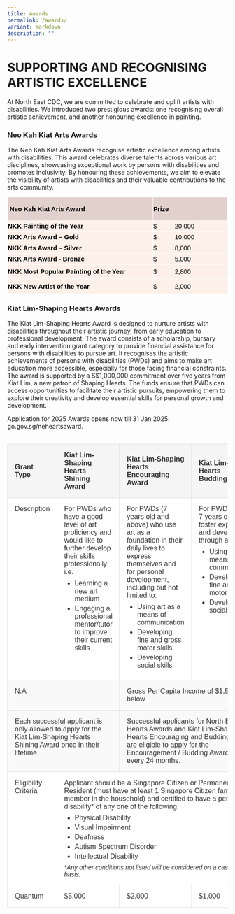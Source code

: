 ```yaml
---
title: Awards
permalink: /awards/
variant: markdown
description: ""
---
```

# SUPPORTING AND RECOGNISING ARTISTIC EXCELLENCE

At North East CDC, we are committed to celebrate and uplift artists with disabilities. We introduced two prestigious awards: one recognising overall artistic achievement, and another honouring excellence in painting.

### Neo Kah Kiat Arts Awards

The Neo Kah Kiat Arts Awards recognise artistic excellence among artists with disabilities. This award celebrates diverse talents across various art disciplines, showcasing exceptional work by persons with disabilities and promotes inclusivity. By honouring these achievements, we aim to elevate the visibility of artists with disabilities and their valuable contributions to the arts community. 

<table style="margin: auto; color: rgb(34, 34, 34); font-family: Arial, Helvetica, sans-serif; font-size: small; background-color: rgb(255, 255, 255);" width="600" cellpadding="0" cellspacing="0" border="0">
    <tbody>
        <tr style="height: 40.2pt;">
            <td style="border: 1pt solid white; background: rgb(225, 209, 204); padding: 0.4pt; height: 40.2pt;" width="400">
                <p style="margin: 0; font-size: 12pt; font-family: Aptos, sans-serif;"><b><span style="font-size: 11pt; color: black;">&nbsp;Neo Kah Kiat Arts Award</span></b></p>
            </td>
            <td style="border: 1pt solid white; background: rgb(225, 209, 204); padding: 0.4pt; height: 40.2pt;" width="200">
                <p style="margin: 0; font-size: 12pt; font-family: Aptos, sans-serif;"><b><span style="font-size: 11pt; color: black;">Prize &nbsp;</span></b></p>
            </td>
        </tr>
        <tr style="height: 18.8pt;">
            <td style="border-right: 1pt solid white; border-bottom: 1pt solid white; background: rgb(252, 240, 232); padding: 0.4pt; height: 18.8pt;" width="400">
                <p style="margin: 0; font-size: 12pt; font-family: Aptos, sans-serif;"><b><span style="font-size: 11pt; color: black;">NKK Painting of the Year</span></b></p>
            </td>
            <td style="border-bottom: 1pt solid white; background: rgb(252, 240, 232); padding: 0.4pt; height: 18.8pt;" width="200">
                <p style="margin: 0; font-size: 12pt; font-family: Aptos, sans-serif;"><span style="font-size: 11pt; color: black;">$&nbsp;&nbsp;&nbsp;&nbsp;&nbsp;&nbsp;&nbsp;&nbsp;&nbsp; 20,000</span></p>
            </td>
        </tr>
        <tr style="height: 18.8pt;">
            <td style="border-right: 1pt solid white; border-bottom: 1pt solid white; background: rgb(252, 240, 232); padding: 0.4pt; height: 18.8pt;" width="400">
                <p style="margin: 0; font-size: 12pt; font-family: Aptos, sans-serif;"><b><span style="font-size: 11pt; color: black;">NKK Arts Award – Gold</span></b></p>
            </td>
            <td style="border-bottom: 1pt solid white; background: rgb(252, 240, 232); padding: 0.4pt; height: 18.8pt;" width="200">
                <p style="margin: 0; font-size: 12pt; font-family: Aptos, sans-serif;"><span style="font-size: 11pt; color: black;">$&nbsp;&nbsp;&nbsp;&nbsp;&nbsp;&nbsp;&nbsp;&nbsp;&nbsp; 10,000</span></p>
            </td>
        </tr>
        <tr style="height: 18.8pt;">
            <td style="border-right: 1pt solid white; border-bottom: 1pt solid white; background: rgb(252, 240, 232); padding: 0.4pt; height: 18.8pt;" width="400">
                <p style="margin: 0; font-size: 12pt; font-family: Aptos, sans-serif;"><b><span style="font-size: 11pt; color: black;">NKK Arts Award – Silver</span></b></p>
            </td>
            <td style="border-bottom: 1pt solid white; background: rgb(252, 240, 232); padding: 0.4pt; height: 18.8pt;" width="200">
                <p style="margin: 0; font-size: 12pt; font-family: Aptos, sans-serif;"><span style="font-size: 11pt; color: black;">$&nbsp;&nbsp;&nbsp;&nbsp;&nbsp;&nbsp;&nbsp;&nbsp;&nbsp; 8,000</span></p>
            </td>
        </tr>
        <tr style="height: 18.8pt;">
            <td style="border-right: 1pt solid white; border-bottom: 1pt solid white; background: rgb(252, 240, 232); padding: 0.4pt; height: 18.8pt;" width="400">
                <p style="margin: 0; font-size: 12pt; font-family: Aptos, sans-serif;"><b><span style="font-size: 11pt; color: black;">NKK Arts Award - Bronze</span></b></p>
            </td>
            <td style="border-bottom: 1pt solid white; background: rgb(252, 240, 232); padding: 0.4pt; height: 18.8pt;" width="200">
                <p style="margin: 0; font-size: 12pt; font-family: Aptos, sans-serif;"><span style="font-size: 11pt; color: black;">$&nbsp;&nbsp;&nbsp;&nbsp;&nbsp;&nbsp;&nbsp;&nbsp;&nbsp; 5,000</span></p>
            </td>
        </tr>
        <tr style="height: 24.85pt;">
            <td style="border-right: 1pt solid white; border-bottom: 1pt solid white; background: rgb(252, 240, 232); padding: 0.6pt; height: 24.85pt;" width="400">
                <p style="margin: 0; font-size: 12pt; font-family: Aptos, sans-serif;"><b><span style="font-size: 11pt; color: black;" lang="EN-US">NKK Most Popular Painting of the Year</span></b></p>
            </td>
            <td style="border-bottom: 1pt solid white; background: rgb(252, 240, 232); padding: 0.4pt; height: 24.85pt;" width="200">
                <p style="margin: 0; font-size: 12pt; font-family: Aptos, sans-serif;"><span style="font-size: 11pt; color: black;">$&nbsp;&nbsp;&nbsp;&nbsp;&nbsp;&nbsp;&nbsp;&nbsp;&nbsp; 2,800</span></p>
            </td>
        </tr>
        <tr style="height: 24.85pt;">
            <td style="border-right: 1pt solid white; border-bottom: 1pt solid white; background: rgb(252, 240, 232); padding: 0.6pt; height: 24.85pt;" width="400">
                <p style="margin: 0; font-size: 12pt; font-family: Aptos, sans-serif;"><b><span style="font-size: 11pt; color: black;" lang="EN-US">NKK New Artist of the Year</span></b></p>
            </td>
            <td style="border-bottom: 1pt solid white; background: rgb(252, 240, 232); padding: 0.4pt; height: 24.85pt;" width="200">
                <p style="margin: 0; font-size: 12pt; font-family: Aptos, sans-serif;"><span style="font-size: 11pt; color: black;">$&nbsp;&nbsp;&nbsp;&nbsp;&nbsp;&nbsp;&nbsp;&nbsp;&nbsp; 2,000</span></p>
            </td>
        </tr>
    </tbody>
</table>

### Kiat Lim-Shaping Hearts Awards

The Kiat Lim-Shaping Hearts Award is designed to nurture artists with disabilities throughout their artistic journey, from early education to professional development. The award consists of a scholarship, bursary and early intervention grant category to provide financial assistance for persons with disabilities to pursue art. It recognises the artistic achievements of persons with disabilities (PWDs) and aims to make art education more accessible, especially for those facing financial constraints. The award is supported by a S$1,000,000 commitment over five years from Kiat Lim, a new patron of Shaping Hearts. The funds ensure that PWDs can access opportunities to facilitate their artistic pursuits, empowering them to explore their creativity and develop essential skills for personal growth and development.

Application for 2025 Awards opens now till 31 Jan 2025: go.gov.sg/neheartsaward.

<table style="width: 100%; max-width: 1000px; margin: 2rem auto; border-collapse: collapse; font-family: Arial, sans-serif; color: #333; background: white;"> <thead> <tr> <th style="padding: 1rem; border: 1px solid #ddd; background: #f5f5f5; font-weight: bold; text-align: left;">Grant Type</th> <th style="padding: 1rem; border: 1px solid #ddd; background: #f5f5f5; font-weight: bold; text-align: left;">Kiat Lim-Shaping Hearts<br>Shining Award</th> <th style="padding: 1rem; border: 1px solid #ddd; background: #f5f5f5; font-weight: bold; text-align: left;">Kiat Lim-Shaping Hearts<br>Encouraging Award</th> <th style="padding: 1rem; border: 1px solid #ddd; background: #f5f5f5; font-weight: bold; text-align: left;">Kiat Lim-Shaping Hearts<br>Budding Award</th> </tr> </thead> <tbody> <tr> <td style="padding: 1rem; border: 1px solid #ddd; vertical-align: top;">Description</td> <td style="padding: 1rem; border: 1px solid #ddd; vertical-align: top;"> <p style="margin: 0 0 0.5rem 0;">For PWDs who have a good level of art proficiency and would like to further develop their skills professionally i.e.</p> <ul style="margin: 0.5rem 0; padding-left: 1.5rem;"> <li style="margin: 0.25rem 0;">Learning a new art medium</li> <li style="margin: 0.25rem 0;">Engaging a professional mentor/tutor to improve their current skills</li> </ul> </td> <td style="padding: 1rem; border: 1px solid #ddd; vertical-align: top;"> <p style="margin: 0 0 0.5rem 0;">For PWDs (7 years old and above) who use art as a foundation in their daily lives to express themselves and for personal development, including but not limited to:</p> <ul style="margin: 0.5rem 0; padding-left: 1.5rem;"> <li style="margin: 0.25rem 0;">Using art as a means of communication</li> <li style="margin: 0.25rem 0;">Developing fine and gross motor skills</li> <li style="margin: 0.25rem 0;">Developing social skills</li> </ul> </td> <td style="padding: 1rem; border: 1px solid #ddd; vertical-align: top;"> <p style="margin: 0 0 0.5rem 0;">For PWDs (below 7 years old) to foster expression and development through art:</p> <ul style="margin: 0.5rem 0; padding-left: 1.5rem;"> <li style="margin: 0.25rem 0;">Using art as a means of communication</li> <li style="margin: 0.25rem 0;">Developing fine and gross motor skills</li> <li style="margin: 0.25rem 0;">Developing social skills</li> </ul> </td> </tr> <tr> <td style="padding: 1rem; border: 1px solid #ddd; vertical-align: top; background-color: #f9f9f9;" colspan="2">N.A</td> <td style="padding: 1rem; border: 1px solid #ddd; vertical-align: top; background-color: #f9f9f9;" colspan="2">Gross Per Capita Income of $1,500 and below</td> </tr> <tr> <td style="padding: 1rem; border: 1px solid #ddd; vertical-align: top; background-color: #f9f9f9;" colspan="2">Each successful applicant is only allowed to apply for the Kiat Lim-Shaping Hearts Shining Award once in their lifetime.</td> <td style="padding: 1rem; border: 1px solid #ddd; vertical-align: top; background-color: #f9f9f9;" colspan="2">Successful applicants for North East Hearts Awards and Kiat Lim-Shaping Hearts Encouraging and Budding Awards are eligible to apply for the Encouragement / Budding Award once every 24 months.</td> </tr> <tr> <td style="padding: 1rem; border: 1px solid #ddd; vertical-align: top;">Eligibility Criteria</td> <td style="padding: 1rem; border: 1px solid #ddd; vertical-align: top;" colspan="3"> <p style="margin: 0 0 0.5rem 0;">Applicant should be a Singapore Citizen or Permanent Resident (must have at least 1 Singapore Citizen family member in the household) and certified to have a permanent disability* of any one of the following:</p> <ul style="margin: 0.5rem 0; padding-left: 1.5rem;"> <li style="margin: 0.25rem 0;">Physical Disability</li> <li style="margin: 0.25rem 0;">Visual Impairment</li> <li style="margin: 0.25rem 0;">Deafness</li> <li style="margin: 0.25rem 0;">Autism Spectrum Disorder</li> <li style="margin: 0.25rem 0;">Intellectual Disability</li> </ul> <p style="margin: 0.5rem 0 0 0; font-style: italic; font-size: 0.9em;">*Any other conditions not listed will be considered on a case-by-case basis.</p> </td> </tr> <tr> <td style="padding: 1rem; border: 1px solid #ddd; vertical-align: top;">Quantum</td> <td style="padding: 1rem; border: 1px solid #ddd; vertical-align: top;">$5,000</td> <td style="padding: 1rem; border: 1px solid #ddd; vertical-align: top;">$2,000</td> <td style="padding: 1rem; border: 1px solid #ddd; vertical-align: top;">$1,000</td> </tr> </tbody> </table>